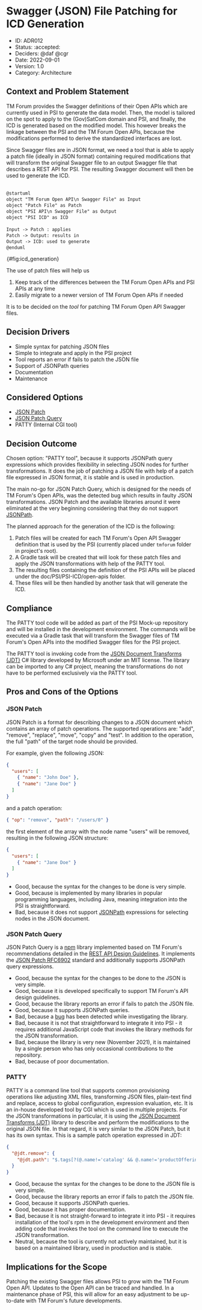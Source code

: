 # Swagger (JSON) File Patching for ICD Generation

* ID: ADR012
* Status: :accepted:
* Deciders: @daf @cgr
* Date: 2022-09-01
* Version: 1.0
* Category: Architecture

## Context and Problem Statement

TM Forum provides the Swagger definitions of their Open APIs which are currently used in PSI to generate the data model.
Then, the model is tailored on the spot to apply to the (Gov)SatCom domain and PSI, and finally, the ICD is generated based on the modified model.
This however breaks the linkage between the PSI and the TM Forum Open APIs, because the modifications performed to derive the standardized interfaces are lost.

Since Swagger files are in JSON format, we need a tool that is able to apply a patch file (ideally in JSON format) containing required modifications that will transform the original Swagger file to an output Swagger file that describes a REST API for PSI.
The resulting Swagger document will then be used to generate the ICD.

```plantuml

@startuml
object "TM Forum Open API\n Swagger File" as Input
object "Patch File" as Patch
object "PSI API\n Swagger File" as Output
object "PSI ICD" as ICD

Input -> Patch : applies
Patch -> Output: results in
Output -> ICD: used to generate
@enduml

```

![ICD Generation.](../../common/pixel.png){#fig:icd_generation}

The use of patch files will help us

1. Keep track of the differences between the TM Forum Open APIs and PSI APIs at any time
2. Easily migrate to a newer version of TM Forum Open APIs if needed

It is to be decided on the *tool* for patching TM Forum Open API Swagger files.

## Decision Drivers

* Simple syntax for patching JSON files
* Simple to integrate and apply in the PSI project
* Tool reports an error if fails to patch the JSON file
* Support of JSONPath queries
* Documentation
* Maintenance

## Considered Options

* [JSON Patch](https://jsonpatch.com/)
* [JSON Patch Query](https://www.npmjs.com/package/json-patch-query)
* PATTY (Internal CGI tool)

## Decision Outcome

Chosen option: "PATTY tool", because it supports JSONPath query expressions which provides flexibility in selecting JSON nodes for further transformations.
It does the job of patching a JSON file with help of a patch file expressed in JSON format, it is stable and is used in production.

The main no-go for JSON Patch Query, which is designed for the needs of TM Forum's Open APIs, was the detected bug which results in faulty JSON transformations.
JSON Patch and the available libraries around it were eliminated at the very beginning considering that they do not support [JSONPath](https://goessner.net/articles/JsonPath/).

The planned approach for the generation of the ICD is the following:

1. Patch files will be created for each TM Forum's Open API Swagger definition that is used by the PSI (currently placed under `tmforum` folder in project's root).
2. A Gradle task will be created that will look for these patch files and apply the JSON transformations with help of the PATTY tool.
3. The resulting files containing the definition of the PSI APIs will be placed under the doc/PSI/PSI-ICD/open-apis folder.
4. These files will be then handled by another task that will generate the ICD.

## Compliance

The PATTY tool code will be added as part of the PSI Mock-up repository and will be installed in the development environment.
The commands will be executed via a Gradle task that will transform the Swagger files of TM Forum's Open APIs into the modified Swagger files for the PSI project.

The PATTY tool is invoking code from the [JSON Document Transforms (JDT)](https://github.com/Microsoft/json-document-transforms/wiki) C# library developed by Microsoft under an MIT license.
The library can be imported to any C# project, meaning the transformations do not have to be performed exclusively via the PATTY tool.

## Pros and Cons of the Options

### JSON Patch

JSON Patch is a format for describing changes to a JSON document which contains an array of patch operations.
The supported operations are: "add", "remove", "replace", "move", "copy" and "test".
In addition to the operation, the full "path" of the target node should be provided.

For example, given the following JSON:

```json
{
  "users": [
    { "name": "John Doe" },
    { "name": "Jane Doe" }
  ]
}
```

and a patch operation:

```json
{ "op": "remove", "path": "/users/0" }
```

the first element of the array with the node name "users" will be removed, resulting in the following JSON structure:

```json
{
  "users": [
    { "name": "Jane Doe" }
  ]
}
```

* Good, because the syntax for the changes to be done is very simple.
* Good, because is implemented by many libraries in popular programming languages, including Java, meaning integration into the PSI is straightforward.
* Bad, because it does not support [JSONPath](https://goessner.net/articles/JsonPath/) expressions for selecting nodes in the JSON document.

### JSON Patch Query

JSON Patch Query is a [npm](https://www.npmjs.com/) library implemented based on TM Forum's recommendations detailed in the [REST API Design Guidelines](https://www.tmforum.org/resources/specification/tmf630-rest-api-design-guidelines-4-2-0/).
It implements the [JSON Patch RFC6902](https://datatracker.ietf.org/doc/html/rfc6902#section-2) standard and additionally supports JSONPath query expressions.

* Good, because the syntax for the changes to be done to the JSON is very simple.
* Good, because it is developed specifically to support TM Forum's API design guidelines.
* Good, because the library reports an error if fails to patch the JSON file.
* Good, because it supports JSONPath queries.
* Bad, because a [bug](https://github.com/carlosingles/json-patch-query/issues/3) has been detected while investigating the library.
* Bad, because it is not that straightforward to integrate it into PSI - it requires additional JavaScript code that invokes the library methods for the JSON transformation.
* Bad, because the library is very new (November 2021), it is maintained by a single person who has only occasional contributions to the repository.
* Bad, because of poor documentation.

### PATTY

PATTY is a command line tool that supports common provisioning operations like adjusting XML files, transforming JSON files, plain-text find and replace, access to global configuration, expression evaluation, etc. It is an in-house developed tool by CGI which is used in multiple projects.
For the JSON transformations in particular, it is using the [JSON Document Transforms (JDT)](https://github.com/Microsoft/json-document-transforms/wiki) library to describe and perform the modifications to the original JSON file.
In that regard, it is very similar to the JSON Patch, but it has its own syntax.
This is a sample patch operation expressed in JDT:

```json
{
  "@jdt.remove": {
    "@jdt.path": "$.tags[?(@.name!='catalog' && @.name!='productOffering' && @.name!='productSpecification')]"
  }
}
```

* Good, because the syntax for the changes to be done to the JSON file is very simple.
* Good, because the library reports an error if fails to patch the JSON file.
* Good, because it supports JSONPath queries.
* Good, because it has proper documentation.
* Bad, because it is not straight-forward to integrate it into PSI - it requires installation of the tool's rpm in the development environment and then adding code that invokes the tool on the command line to execute the JSON transformation.
* Neutral, because the tool is currently not actively maintained, but it is based on a maintained library, used in production and is stable.

## Implications for the Scope

Patching the existing Swagger files allows PSI to grow with the TM Forum Open API. Updates to the Open API can be traced and handled. In a maintenance phase of PSI, this will allow for an easy adjustment to be up-to-date with TM Forum's future developments.

